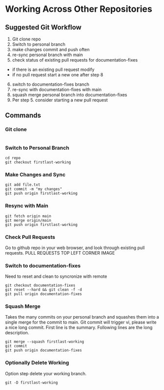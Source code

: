 # Working Across Other Repositories

## Suggested Git Workflow

1. Git clone repo
2. Switch to personal branch
3. make changes commit and push often
4. re-sync personal branch with main
5. check status of existing pull requests for documentation-fixes
  * if there is an existing pull request modify
  * if no pull request start a new one after step 8
6. switch to documentation-fixes branch
7. re-sync with documentation-fixes with main
8. squash merge personal branch into documentation-fixes
9. Per step 5. consider starting a new pull request


## Commands

### Git clone
```git clone https://github.com/eosnetworkfoundation/repo.git
```

### Switch to Personal Branch
```
cd repo
git checkout firstlast-working
```

### Make Changes and Sync
```
git add file.txt
git commit -m "my changes"
git push origin firstlast-working
```

### Resync with Main
```
git fetch origin main
git merge origin/main
git push origin firstlast-working
```

### Check Pull Requests
Go to github repo in your web browser, and look through existing pull requests.
PULL REQUESTS TOP LEFT CORNER IMAGE

### Switch to documentation-fixes
Need to reset and clean to syncronize with remote
```
git checkout documentation-fixes
git reset --hard && git clean -f -d
git pull origin documentation-fixes
```

### Squash Merge
Takes the many commits on your personal branch and squashes them into a single merge for the commit to main.
Git commit will trigger vi, please write a nice long commit. First line is the summary. Following lines are the long description.
```
git merge --squash firstlast-working
git commit
git push origin documentation-fixes
```

### Optionally Delete Working
Option step delete your working branch. 
```
git -D firstlast-working
```
